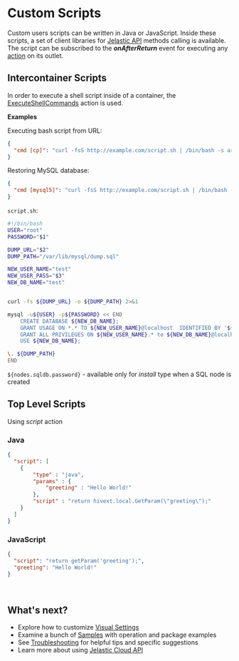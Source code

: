 # Custom Scripts

Custom users scripts can be written in Java or JavaScript. Inside these scripts, a set of client libraries for <a href="https://docs.jelastic.com/api/" target="_blank">Jelastic API</a> methods calling is available. 
The script can be subscribed to the <b>*onAfterReturn*</b> event for executing any <a href="/reference/actions/" target="_blank">action</a> on its outlet.              


## Intercontainer Scripts
In order to execute a shell script inside of a container, the <a href="/reference/actions/#cmd" target="_blank">ExecuteShellCommands</a> action is used.                

<b>Examples</b>

Executing bash script from URL:
``` json
{
  "cmd [cp]": "curl -fsS http://example.com/script.sh | /bin/bash -s arg1 arg2"
}
```

Restoring MySQL database:
``` json
{
  "cmd [mysql5]": "curl -fsS http://example.com/script.sh | /bin/bash -s '${nodes.sqldb.password}' 'http://example.com/dump.sql' '${user.appPassword}'"
}
```

`script.sh`:

```bash
#!/bin/bash
USER="root"
PASSWORD="$1"

DUMP_URL="$2"
DUMP_PATH="/var/lib/mysql/dump.sql"

NEW_USER_NAME="test"
NEW_USER_PASS="$3"
NEW_DB_NAME="test"


curl -fs ${DUMP_URL} -o ${DUMP_PATH} 2>&1

mysql -u${USER} -p${PASSWORD} << END 
    CREATE DATABASE ${NEW_DB_NAME};
    GRANT USAGE ON *.* TO ${NEW_USER_NAME}@localhost  IDENTIFIED BY '${NEW_USER_PASS}';
    GRANT ALL PRIVILEGES ON ${NEW_USER_NAME}.* to ${NEW_DB_NAME}@localhost;
    USE ${NEW_DB_NAME};

\. ${DUMP_PATH}
END
```

`${nodes.sqldb.password}` - available only for *install* type when a SQL node is created               

## Top Level Scripts  

Using *script* action

<h3>Java</h3>

``` json
{
  "script": [
    {
        "type" : "java",        
        "params" : {
            "greeting" : "Hello World!"
        },
        "script" : "return hivext.local.GetParam(\"greeting\");"
    }
  ]
}
```

<!--
**Example #1 Generate random password**
-->

<h3>JavaScript</h3>

``` json
{
  "script": "return getParam('greeting');",
  "greeting": "Hello World!"
}
```
<br>
<h2> What's next?</h2>         

- Explore how to customize <a href="/creating-manifest/user-input-parameters/" target="_blank">Visual Settings</a>              
- Examine a bunch of <a href="/samples/" target="_blank">Samples</a> with operation and package examples  
- See <a href="/troubleshooting/" target="_blank">Troubleshooting</a> for helpful tips and specific suggestions       
- Learn more about using <a href="http://docs.jelastic.com/api/" target="_blank">Jelastic Cloud API</a>                                                     
